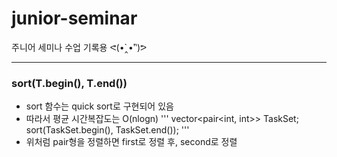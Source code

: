 # junior-seminar
주니어 세미나 수업 기록용 ᕙ(•̀‸•́‶)ᕗ

<hr/>

### sort(T.begin(), T.end())
* sort 함수는 quick sort로 구현되어 있음
* 따라서 평균 시간복잡도는 O(nlogn)
''' 
vector<pair<int, int>> TaskSet;
sort(TaskSet.begin(), TaskSet.end());
''' 
* 위처럼 pair형을 정렬하면 first로 정렬 후, second로 정렬
